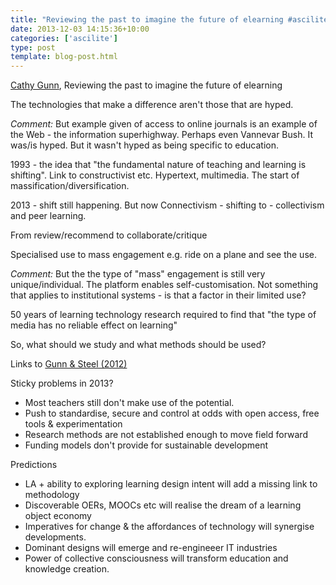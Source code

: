 ```yaml
---
title: "Reviewing the past to imagine the future of elearning #ascilite"
date: 2013-12-03 14:15:36+10:00
categories: ['ascilite']
type: post
template: blog-post.html
---
```

[Cathy Gunn](http://www.clear.auckland.ac.nz/index.php?p=staff_page&staff=cgunn), Reviewing the past to imagine the future of elearning

The technologies that make a difference aren't those that are hyped.

_Comment:_ But example given of access to online journals is an example of the Web - the information superhighway. Perhaps even Vannevar Bush. It was/is hyped. But it wasn't hyped as being specific to education.

1993 - the idea that "the fundamental nature of teaching and learning is shifting". Link to constructivist etc. Hypertext, multimedia. The start of massification/diversification.

2013 - shift still happening. But now Connectivism - shifting to - collectivism and peer learning.

From review/recommend to collaborate/critique

Specialised use to mass engagement e.g. ride on a plane and see the use.

_Comment:_ But the the type of "mass" engagement is still very unique/individual. The platform enables self-customisation. Not something that applies to institutional systems - is that a factor in their limited use?

50 years of learning technology research required to find that "the type of media has no reliable effect on learning"

So, what should we study and what methods should be used?

Links to [Gunn & Steel (2012)](http://www.researchinlearningtechnology.net/index.php/rlt/article/view/16148)

Sticky problems in 2013?

- Most teachers still don't make use of the potential.
- Push to standardise, secure and control at odds with open access, free tools & experimentation
- Research methods are not established enough to move field forward
- Funding models don't provide for sustainable development

Predictions

- LA + ability to exploring learning design intent will add a missing link to methodology
- Discoverable OERs, MOOCs etc will realise the dream of a learning object economy
- Imperatives for change & the affordances of technology will synergise developments.
- Dominant designs will emerge and re-engineeer IT industries
- Power of collective consciousness will transform education and knowledge creation.